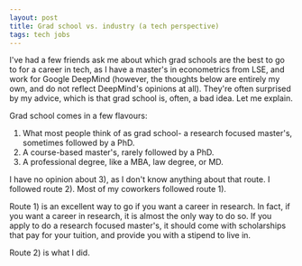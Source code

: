 ```yaml
---
layout: post
title: Grad school vs. industry (a tech perspective)
tags: tech jobs
---
```


I've had a few friends ask me about which grad schools are the best to go to for
a career in tech, as I have a master's in econometrics from LSE, and work for
Google DeepMind (however, the thoughts below are entirely my own, and do not
reflect DeepMind's opinions at all). They're often surprised by my advice, which
is that grad school is, often, a bad idea. Let me explain.

Grad school comes in a few flavours:

1) What most people think of as grad school- a research focused master's,
sometimes followed by a PhD.
2) A course-based master's, rarely followed by a PhD.
3) A professional degree, like a MBA, law degree, or MD.

I have no opinion about 3), as I don't know anything about that route. I
followed route 2). Most of my coworkers followed route 1).

Route 1) is an excellent way to go if you want a career in research. In fact,
if you want a career in research, it is almost the only way to do so. If you
apply to do a research focused master's, it should come with scholarships that
pay for your tuition, and provide you with a stipend to live in.

Route 2) is what I did.
